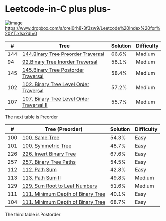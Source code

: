 # Leetcode-in-C plus plus-

![image](https://user-images.githubusercontent.com/30942700/117527619-f8c34480-afff-11eb-9ff1-e06fffa3af3e.png) https://www.dropbox.com/s/orel0rh8k3f3zw9/Leetcode%20Index%20for%20YT.xlsx?dl=0


|   #  |   Tree    |     Solution      |       Difficulty      |
|-----|-----------|----------|------------|
| 144 |    [144.Binary Tree Preorder Traversal](https://github.com/Xenorock/Leetcode-in-CPlusPlus-/issues/1#issue-880340987)  |66.6%|Medium| 
| 94  |   [92.Binary Tree Inorder Traversal ](https://github.com/Xenorock/Leetcode-in-CPlusPlus-/issues/2#issue-880359391)    |58.1%|Medium|
| 145  |   [145.Binary Tree Postorder Traversal ](https://github.com/Xenorock/Leetcode-in-CPlusPlus-/issues/3#issue-881027097)    |58.4%|Medium|
| 102  |   [102. Binary Tree Level Order Traversal ](https://github.com/Xenorock/Leetcode-in-CPlusPlus-/issues/4#issue-882163283)    |57.2%|Medium|
| 107  |   [107. Binary Tree Level Order Traversal II ](https://github.com/Xenorock/Leetcode-in-CPlusPlus-/issues/5#issue-882169542)    |55.7%|Medium|




The next table is Preorder

|   #  |   Tree (Preorder)           |     Solution      |       Difficulty      |
|-----|-----------|----------|------------|
| 100  |   [100. Same Tree  ](https://github.com/Xenorock/Leetcode-in-CPlusPlus-/issues/6#issue-886288566)    |54.3%|Easy|
| 101  |   [100. Symmetric Tree  ](https://github.com/Xenorock/Leetcode-in-CPlusPlus-/issues/7#issue-886361496)    |48.7%|Easy|
| 226  |   [226. Invert Binary Tree](https://github.com/Xenorock/Leetcode-in-CPlusPlus-/issues/8#issue-889945862)    |67.6%|Easy|
| 257  |   [257. Binary Tree Paths](https://github.com/Xenorock/Leetcode-in-CPlusPlus-/issues/9#issue-890004137)    |54.5%|Easy|
| 112  |   [112. Path Sum](https://github.com/Xenorock/Leetcode-in-CPlusPlus-/issues/10#issue-890023079)    |42.8%|Easy|
| 113  |   [113. Path Sum II](https://github.com/Xenorock/Leetcode-in-CPlusPlus-/issues/11#issue-891896223)    |49.8%|Medium|
| 129  |   [129. Sum Root to Leaf Numbers ](https://github.com/Xenorock/Leetcode-in-CPlusPlus-/issues/12#issue-891992052)    |51.6%|Medium|
| 111  |   [111. Minimum Depth of Binary Tree](https://github.com/Xenorock/Leetcode-in-CPlusPlus-/issues/13#issue-894137709)    |40.1%|Easy|
| 104  |   [111. Minimum Depth of Binary Tree](https://github.com/Xenorock/Leetcode-in-CPlusPlus-/issues/14#issue-894149420)    |68.7%|Easy|

The third table is Postorder
